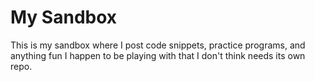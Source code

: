 My Sandbox
===

This is my sandbox where I post code snippets, practice programs, and anything fun I happen to be playing with that I don't think needs its own repo.
